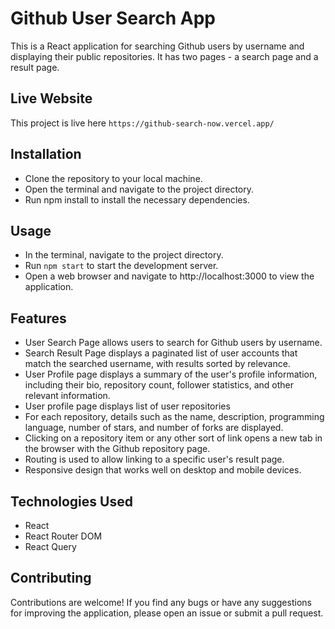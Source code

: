 # Github User Search App

This is a React application for searching Github users by username and displaying their public repositories. It has two pages - a search page and a result page.

## Live Website

This project is live here `https://github-search-now.vercel.app/`

## Installation

- Clone the repository to your local machine.
- Open the terminal and navigate to the project directory.
- Run npm install to install the necessary dependencies.

## Usage

- In the terminal, navigate to the project directory.
- Run `npm start` to start the development server.
- Open a web browser and navigate to http://localhost:3000 to view the application.

## Features

- User Search Page allows users to search for Github users by username.
- Search Result Page displays a paginated list of user accounts that match the searched username, with results sorted by relevance.
- User Profile page displays a summary of the user's profile information, including their bio, repository count, follower statistics, and other relevant information.
- User profile page displays list of user repositories
- For each repository, details such as the name, description, programming language, number of stars, and number of forks are displayed.
- Clicking on a repository item or any other sort of link opens a new tab in the browser with the Github repository page.
- Routing is used to allow linking to a specific user's result page.
- Responsive design that works well on desktop and mobile devices.

## Technologies Used

- React
- React Router DOM
- React Query

## Contributing

Contributions are welcome! If you find any bugs or have any suggestions for improving the application, please open an issue or submit a pull request.
